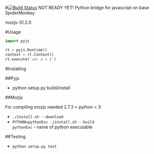 #[![Build Status](https://travis-ci.org/new-mind/pyjs.svg)](https://travis-ci.org/new-mind/pyjs) NOT READY YET!
Python bridge for javascript on base SpiderMonkey


mozjs-31.2.0

#Usage

```python
import pyjs

rt = pyjs.Runtime()
context = rt.Context()
rt.execute('var a = 1')
```

#Installing

##Pyjs

* python setup.py build/install

##Mozjs

For compiling mozjs needed 2.7.3 < python < 3

* `./install.sh --download`
* `PYTHON=pythonExc ./install.sh --build`  
   `pythonExc` - name of python executable

##Testing

* `python setup.py test`
